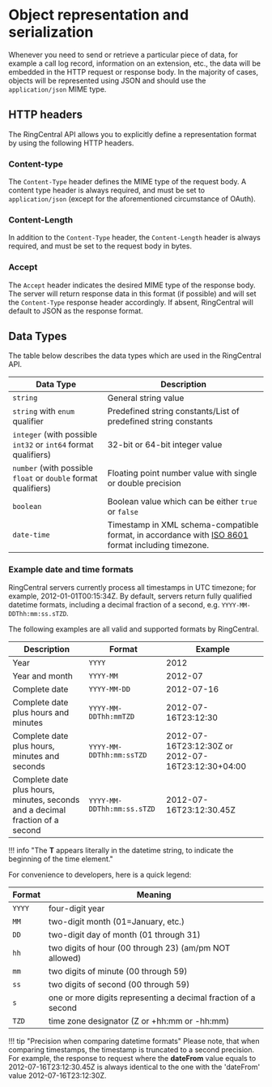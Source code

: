 # Object representation and serialization

Whenever you need to send or retrieve a particular piece of data, for example a call log record, information on an extension, etc., the data will be embedded in the HTTP request or response body. In the majority of cases, objects will be represented using JSON and should use the `application/json` MIME type. 

## HTTP headers

The RingCentral API allows you to explicitly define a representation format by using the following HTTP headers.

### Content-type

The `Content-Type` header defines the MIME type of the request body. A content type header is always required, and must be set to `application/json` (except for the aforementioned circumstance of OAuth). 

### Content-Length

In addition to the `Content-Type` header, the `Content-Length` header is always required, and must be set to the request body in bytes.

### Accept

The `Accept` header indicates the desired MIME type of the response body. The server will return response data in this format (if possible) and will set the `Content-Type` response header accordingly. If absent, RingCentral will default to JSON as the response format. 

## Data Types

The table below describes the data types which are used in the RingCentral API.

| Data Type     | Description |
| ------------- | ----------- |
| `string`      | General string value |
| `string` with `enum` qualifier | Predefined string constants/List of predefined string constants |
| `integer` (with possible `int32` or `int64` format qualifiers)    | 32-bit or 64-bit integer value |
| `number` (with possible `float` or `double` format qualifiers)    | Floating point number value with single or double precision |
| `boolean`   | Boolean value which can be either `true` or `false`  |
| `date-time`    | Timestamp in XML schema-compatible format, in accordance with <a href="https://en.wikipedia.org/wiki/ISO_8601" target="_blank">ISO 8601</a> format including timezone. |

### Example date and time formats

RingCentral servers currently process all timestamps in UTC timezone; for example, 2012-01-01T00:15:34Z. By default, servers return fully qualified datetime formats, including a decimal fraction of a second, e.g. `YYYY-MM-DDThh:mm:ss.sTZD`.

The following examples are all valid and supported formats by RingCentral.

| Description    | Format    | Example |
|----------------|-----------|---------|
| Year           | `YYYY`    | 2012    |
| Year and month | `YYYY-MM` | 2012-07 |
| Complete date | `YYYY-MM-DD` | 2012-07-16 |
| Complete date plus hours and minutes | `YYYY-MM-DDThh:mmTZD` | 2012-07-16T23:12:30 |
| Complete date plus hours, minutes and seconds | `YYYY-MM-DDThh:mm:ssTZD` | 2012-07-16T23:12:30Z or 2012-07-16T23:12:30+04:00 |
| Complete date plus hours, minutes, seconds and a decimal fraction of a second | `YYYY-MM-DDThh:mm:ss.sTZD` | 2012-07-16T23:12:30.45Z |

!!! info "The **T** appears literally in the datetime string, to indicate the beginning of the time element."

For convenience to developers, here is a quick legend:

| Format | Meaning                                                        |
|--------|----------------------------------------------------------------|
| `YYYY` | four-digit year                                                |
| `MM`   | two-digit month (01=January, etc.)                             |
| `DD`   | two-digit day of month (01 through 31)                         |
| `hh`   | two digits of hour (00 through 23) (am/pm NOT allowed)         |
| `mm`   | two digits of minute (00 through 59)                           |
| `ss`   | two digits of second (00 through 59)                           |
| `s`    | one or more digits representing a decimal fraction of a second |
| `TZD`  | time zone designator (Z or +hh:mm or -hh:mm)                   |

!!! tip "Precision when comparing datetime formats"
    Please note, that when comparing timestamps, the timestamp is truncated to a second precision. For example, the response to request where the **dateFrom** value equals to 2012-07-16T23:12:30.45Z is always identical to the one with the 'dateFrom' value 2012-07-16T23:12:30Z.
